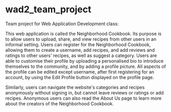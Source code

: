 # wad2_team_project
Team project for Web Application Development class:

This web application is called the Neighborhood Cookbook.
Its purpose is to allow users to upload, share, and view recipes from other users in an informal setting.
Users can register for the Neighborhood Cookbook, allowing them to create a username, add recipes, 
and add reviews and ratings to other users' recipes, as well as suggest a category. Users are able 
to customise their profile by uploading a personalised bio to introduce themselves to the community,
and by adding a profile picture. All aspects of the profile can be edited except username, after first registering 
for an account, by using the Edit Profile button displayed on the profile page.

Similarly, users can navigate the website's categories and recipes anonymously without signing in, but
cannot leave reviews or ratings or add recipes. Anonymous users can also read the About Us page 
to learn more about the creators of the Neighborhood Cookbook.


